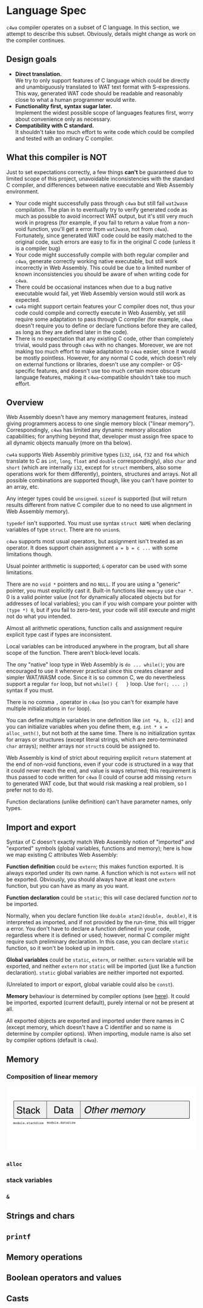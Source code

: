 # Language Spec

`c4wa` compiler operates on a subset of C language. In this section, we attempt to describe this subset.
Obviously, details might change as work on the compiler continues.

## Design goals

  * **Direct translation.**<br> We try to only support features of C language which could be directly and unambiguously
    translated to WAT text format with S-expressions. This way, generated WAT code should be readable and reasonably close to what 
    a human programmer would write.
  * **Functionality first, syntax sugar later.**<br> Implement the widest possible scope of languages features first, worry 
    about convenience only as necessary.
  * **Compatibility with C standard.**<br> It shouldn't take too much effort to write code which could be compiled 
    and tested with an ordinary C compiler.

## What this compiler is NOT

Just to set expectations correctly, a few things **can't** be guaranteed due to limited scope of this project, 
unavoidable inconsistencies with the standard C compiler, and differences between native executable and 
Web Assembly environment.

  * Your code might successfully pass through `c4wa` but still fail `wat2wasm` compilation. 
    The plan in to eventually try to verify generated code as much as possible to avoid incorrect WAT output, 
    but it's still very much work in progress (for example, 
    if you fail to return a value from a non-void function, you'll get a error from `wat2wasm`, not from `c4wa`). 
    Fortunately, since generated WAT code could be easily matched to the original code, 
    such errors are easy to fix in the original C code (unless it is a compiler bug)
  * Your code might successfully compile with both regular compiler and `c4wa`, generate correctly working
    native executable, but still work incorrectly in Web Assembly. This could be due to a limited number of known
    inconsistencies you should be aware of when writing code for `c4wa`.
  * There could be occasional instances when due to a bug native executable would fail, yet Web Assembly version
    would still work as expected.
  * `cw4a` might support certain features your C compiler does not, thus your code could compile and correctly execute
    in Web Assembly, yet still require some adaptation to pass through C compiler 
    (for example, `c4wa` doesn't require you to define or declare functions before they are called, as long as they
    are defined later in the code).
  * There is no expectation that any existing C code, other than completely trivial, would pass through `c4wa`
    with no changes. Moreover, we are not making too much effort to make adaptation to `c4wa` easier,
    since it would be mostly pointless. However, for any normal C code, which doesn't rely on external functions
    or libraries, doesn't use any compiler- or OS-specific features, and doesn't use too much certain more obscure 
    language features, making it `c4wa`-compatible shouldn't take too much effort. 

## Overview

Web Assembly doesn't have any memory management features, instead giving programmers access to one single memory block 
("linear memory"). Correspondingly, `c4wa` has limited any dynamic memory allocation capabilities; for anything beyond
that, developer must assign free space to all dynamic objects manually (more on tha below).

`cw4a` supports Web Assembly primitive types (`i32`, `i64`, `f32` and `f64` which translate to C as 
`int`, `long`, `float` and `double` correspondingly), also `char` and `short` 
(which are internally `i32`, except for `struct` members, also some operations work for them differently), 
pointers, structures and arrays. Not all possible combinations are supported though, like you can't have
pointer to an array, etc.

Any integer types could be `unsigned`. `sizeof` is supported (but will return results different from native C
compiler due to no need to use alignment in Web Assembly memory).

`typedef` isn't supported. You must use syntax `struct NAME` when declaring variables of type `struct`. 
There are no `union`s.

`c4wa` supports most usual operators, but assignment isn't treated as an operator. It does support chain assignment
`a = b = c ...` with some limitations though.

Usual pointer arithmetic is supported; `&` operator can be used with some limitations.

There are no `void *` pointers and no `NULL`. If you are using a "generic" pointer, you must explicitly cast it.
Built-in functions like `memcpy` use `char *`.  0 is a valid pointer value (not for dynamically allocated objects
but for addresses of local variables); you can if you wish compare your pointer with `(type *) 0`, but if you fail to
zero-test, your code will still execute and might not do what you intended.

Almost all arithmetic operations, function calls and assignment require explicit type cast if types are inconsistent.

Local variables can be introduced anywhere in the program, but all share scope of the function. There aren't 
block-level locals.

The ony "native" loop type in Web Assembly is `do ... while()`; you are encouraged to use it whenever practical 
since this creates cleaner and simpler WAT/WASM code. Since it is so common C, we do 
nevertheless support a regular `for` loop, but not `while() {   }` loop. Use `for(; ... ;)` syntax if you must.

There is no comma `,` operator in `c4wa` (so you can't for example have multiple initializations in `for` loop).

You can define multiple variables in one definition like `int *a, b, c[2]` and you can 
initialize variables when you define them, e.g.
`int * x = alloc_smth()`, but not both at the same time. There is no initialization syntax for arrays or
structures (except literal strings, which are zero-terminated `char` arrays); neither arrays nor `struct`s 
could be assigned to.

Web Assembly is kind of strict about requiring explicit `return` statement at the end of non-void functions,
even if your code is structured in a way that it could never reach the end, and value is ways returned; 
this requirement is thus passed to code written for `c4wa` (I could of course add missing `return` to generated WAT code,
but that would risk masking a real problem, so I prefer not to do it).

Function declarations (unlike definition) can't have parameter names, only types.

## Import and export

Syntax of C doesn't exactly match Web Assembly notion of "imported" and "exported" symbols (global variables, functions
and memory); here is how we map existing C attributes Web Assembly:

**Function definition** could be `extern`; this makes function exported. It is always exported under its own name. 
A function which is not `extern` will not be exported. Obviously, you should always have at least one `extern` function,
but you can have as many as you want.

**Function declaration** could be `static`; this will case declared function _not_ to be imported. 

Normally, when you declare function like `double atan2(double, double)`, it is interpreted as imported, and
if not provided by the run-time, this will trigger a error. You don't have to declare a function defined 
in your code, regardless where it is defined or used; however, normal C compiler might require such 
preliminary declaration. In this case, you can declare `static` function, so it won't be looked up in import.

**Global variables** could be `static`, `extern`, or neither. `extern` variable will be exported, and neither `extern`
nor `static` will be imported (just like a function declaration). `static` global variables are neither 
imported not exported.

(Unrelated to import or export, global variable could also be `const`).

**Memory** behaviour is determined by compiler options 
(see [here](https://github.com/kign/c4wa/blob/master/etc/doc/properties.md)). It could be imported, 
exported (current default), purely internal or not be present at all.

All exported objects are exported and imported under there names in C (except memory, which doesn't have a C
identifier and so name is determine by compiler options). When importing, module name is also set by compiler 
options (default is `c4wa`).

## Memory

### Composition of linear memory

![Linear memory](https://github.com/kign/c4wa/blob/stack/etc/doc/memory.png?raw=true "Linear memory" )

### `alloc`

### stack variables

### `&`

## Strings and chars

## `printf`

## Memory operations

## Boolean operators and values

## Casts
